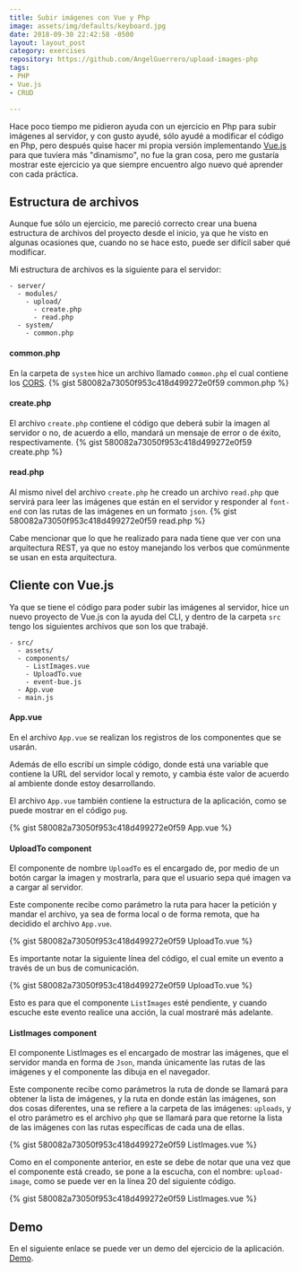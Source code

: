 ```yaml
---
title: Subir imágenes con Vue y Php
image: assets/img/defaults/keyboard.jpg
date: 2018-09-30 22:42:58 -0500
layout: layout_post
category: exercises
repository: https://github.com/AngelGuerrero/upload-images-php
tags:
- PHP
- Vue.js
- CRUD

---
```

Hace poco tiempo me pidieron ayuda con un ejercicio en Php para subir imágenes al servidor, y con gusto ayudé, sólo ayudé a modificar el código en Php, pero después quise hacer mi propia versión implementando [Vue.js](https://vuejs.org/) para que tuviera más "dinamismo", no fue la gran cosa, pero me gustaría mostrar este ejercicio ya que siempre encuentro algo nuevo qué aprender con cada práctica.

## Estructura de archivos
Aunque fue sólo un ejercicio, me pareció correcto crear una buena estructura de archivos del proyecto desde el inicio, ya que he visto en algunas ocasiones que, cuando no se hace esto, puede ser difícil saber qué modificar.

Mi estructura de archivos es la siguiente para el servidor:

```text
- server/
  - modules/
    - upload/
      - create.php
      - read.php
  - system/
    - common.php
```

#### common.php
En la carpeta de `system` hice un archivo llamado `common.php` el cual contiene los [CORS](https://es.wikipedia.org/wiki/Intercambio_de_recursos_de_origen_cruzado).
{% gist 580082a73050f953c418d499272e0f59 common.php %}

#### create.php
El archivo `create.php` contiene el código que deberá subir la imagen al servidor o no, de acuerdo a ello, mandará un mensaje de error o de éxito, respectivamente.
{% gist 580082a73050f953c418d499272e0f59 create.php %}

#### read.php
Al mismo nivel del archivo `create.php` he creado un archivo `read.php` que servirá para leer las imágenes que están en el servidor y responder al `font-end` con las rutas de las imágenes en un formato `json`.
{% gist 580082a73050f953c418d499272e0f59 read.php %}

Cabe mencionar que lo que he realizado para nada tiene que ver con una arquitectura REST, ya que no estoy manejando los verbos que comúnmente se usan en esta arquitectura.

## Cliente con Vue.js
Ya que se tiene el código para poder subir las imágenes al servidor, hice un nuevo proyecto de Vue.js con la ayuda del CLI, y dentro de la carpeta `src` tengo los siguientes archivos que son los que trabajé.

```text
- src/
  - assets/
  - components/
    - ListImages.vue
    - UploadTo.vue
    - event-bue.js
  - App.vue
  - main.js
```

#### App.vue
En el archivo `App.vue` se realizan los registros de los componentes que se usarán.

Además de ello escribí un simple código, donde está una variable que contiene la URL del servidor local y remoto, y cambia éste valor de acuerdo al ambiente donde estoy desarrollando.

El archivo `App.vue` también contiene la estructura de la aplicación, como se puede mostrar en el código `pug`.

{% gist 580082a73050f953c418d499272e0f59 App.vue %}

#### UploadTo component
El componente de nombre `UploadTo` es el encargado de, por medio de un botón cargar la imagen y mostrarla, para que el usuario sepa qué imagen va a cargar al servidor.

Este componente recibe como parámetro la ruta para hacer la petición y mandar el archivo, ya sea de forma local o de forma remota, que ha decidido el archivo `App.vue`.

{% gist 580082a73050f953c418d499272e0f59 UploadTo.vue %}

Es importante notar la siguiente línea del código, el cual emite un evento a través de un bus de comunicación.

{% gist 580082a73050f953c418d499272e0f59 UploadTo.vue %}

Esto es para que el componente `ListImages` esté pendiente, y cuando escuche este evento realice una acción, la cual mostraré más adelante.

#### ListImages component
El componente ListImages es el encargado de mostrar las imágenes, que el servidor manda en forma de `Json`, manda únicamente las rutas de las imágenes y el componente las dibuja en el navegador.

Este componente recibe como parámetros la ruta de donde se llamará para obtener la lista de imágenes, y la ruta en donde están las imágenes, son dos cosas diferentes, una se refiere a la carpeta de las imágenes: `uploads`, y el otro parámetro es el archivo `php` que se llamará para que retorne la lista de las imágenes con las rutas específicas de cada una de ellas.

{% gist 580082a73050f953c418d499272e0f59 ListImages.vue %}

Como en el componente anterior, en este se debe de notar que una vez que el componente está creado, se pone a la escucha, con el nombre: `upload-image`, como se puede ver en la línea 20 del siguiente código.

{% gist 580082a73050f953c418d499272e0f59 ListImages.vue %}

## Demo
En el siguiente enlace se puede ver un demo del ejercicio de la aplicación. [Demo](https://stoic-pasteur-7d3397.netlify.com/).